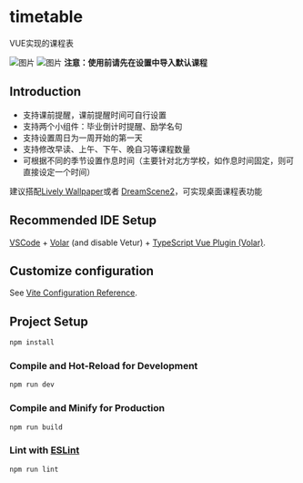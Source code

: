# timetable

VUE实现的课程表

![图片](https://github.com/52fisher/TimeTable/assets/32198215/50b1236b-85e3-4a05-9830-80a68c7dd503)
![图片](https://github.com/52fisher/TimeTable/assets/32198215/0e57f9e4-c302-462a-88e9-69d9e9a066db)
**注意：使用前请先在设置中导入默认课程**
 
## Introduction
 - 支持课前提醒，课前提醒时间可自行设置
 - 支持两个小组件：毕业倒计时提醒、励学名句
 - 支持设置周日为一周开始的第一天
 - 支持修改早读、上午、下午、晚自习等课程数量
 - 可根据不同的季节设置作息时间（主要针对北方学校，如作息时间固定，则可直接设定一个时间）


建议搭配[Lively Wallpaper](https://github.com/rocksdanister/lively)或者 [DreamScene2](https://github.com/he55/DreamScene2)，可实现桌面课程表功能
## Recommended IDE Setup

[VSCode](https://code.visualstudio.com/) + [Volar](https://marketplace.visualstudio.com/items?itemName=Vue.volar) (and disable Vetur) + [TypeScript Vue Plugin (Volar)](https://marketplace.visualstudio.com/items?itemName=Vue.vscode-typescript-vue-plugin).

## Customize configuration

See [Vite Configuration Reference](https://vitejs.dev/config/).

## Project Setup

```sh
npm install
```

### Compile and Hot-Reload for Development

```sh
npm run dev
```

### Compile and Minify for Production

```sh
npm run build
```

### Lint with [ESLint](https://eslint.org/)

```sh
npm run lint
```
